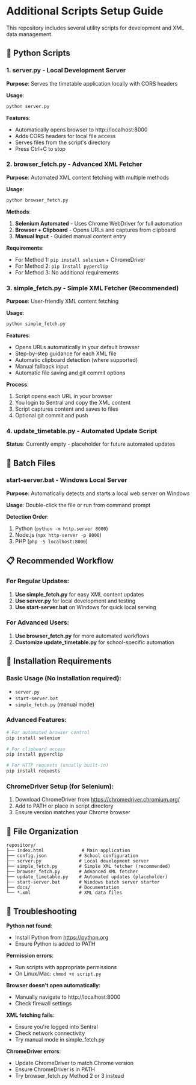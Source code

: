 # Additional Scripts Setup Guide

This repository includes several utility scripts for development and XML data management.

## 🐍 **Python Scripts**

### 1. **server.py** - Local Development Server
**Purpose**: Serves the timetable application locally with CORS headers

**Usage**:
```bash
python server.py
```

**Features**:
- Automatically opens browser to http://localhost:8000
- Adds CORS headers for local file access
- Serves files from the script's directory
- Press Ctrl+C to stop

### 2. **browser_fetch.py** - Advanced XML Fetcher
**Purpose**: Automated XML content fetching with multiple methods

**Usage**:
```bash
python browser_fetch.py
```

**Methods**:
1. **Selenium Automated** - Uses Chrome WebDriver for full automation
2. **Browser + Clipboard** - Opens URLs and captures from clipboard  
3. **Manual Input** - Guided manual content entry

**Requirements**:
- For Method 1: `pip install selenium` + ChromeDriver
- For Method 2: `pip install pyperclip`
- For Method 3: No additional requirements

### 3. **simple_fetch.py** - Simple XML Fetcher (Recommended)
**Purpose**: User-friendly XML content fetching

**Usage**:
```bash
python simple_fetch.py
```

**Features**:
- Opens URLs automatically in your default browser
- Step-by-step guidance for each XML file
- Automatic clipboard detection (where supported)
- Manual fallback input
- Automatic file saving and git commit options

**Process**:
1. Script opens each URL in your browser
2. You login to Sentral and copy the XML content
3. Script captures content and saves to files
4. Optional git commit and push

### 4. **update_timetable.py** - Automated Update Script
**Status**: Currently empty - placeholder for future automated updates

## 🚀 **Batch Files**

### **start-server.bat** - Windows Local Server
**Purpose**: Automatically detects and starts a local web server on Windows

**Usage**: Double-click the file or run from command prompt

**Detection Order**:
1. Python (`python -m http.server 8000`)
2. Node.js (`npx http-server -p 8000`)
3. PHP (`php -S localhost:8000`)

## 📋 **Recommended Workflow**

### For Regular Updates:
1. **Use simple_fetch.py** for easy XML content updates
2. **Use server.py** for local development and testing
3. **Use start-server.bat** on Windows for quick local serving

### For Advanced Users:
1. **Use browser_fetch.py** for more automated workflows
2. **Customize update_timetable.py** for school-specific automation

## 🔧 **Installation Requirements**

### Basic Usage (No installation required):
- `server.py`
- `start-server.bat`
- `simple_fetch.py` (manual mode)

### Advanced Features:
```bash
# For automated browser control
pip install selenium

# For clipboard access
pip install pyperclip

# For HTTP requests (usually built-in)
pip install requests
```

### ChromeDriver Setup (for Selenium):
1. Download ChromeDriver from https://chromedriver.chromium.org/
2. Add to PATH or place in script directory
3. Ensure version matches your Chrome browser

## 📁 **File Organization**

```
repository/
├── index.html              # Main application
├── config.json            # School configuration
├── server.py              # Local development server
├── simple_fetch.py        # Simple XML fetcher (recommended)
├── browser_fetch.py       # Advanced XML fetcher
├── update_timetable.py    # Automated updates (placeholder)
├── start-server.bat       # Windows batch server starter
├── docs/                  # Documentation
└── *.xml                  # XML data files
```

## 🚨 **Troubleshooting**

**Python not found**:
- Install Python from https://python.org
- Ensure Python is added to PATH

**Permission errors**:
- Run scripts with appropriate permissions
- On Linux/Mac: `chmod +x script.py`

**Browser doesn't open automatically**:
- Manually navigate to http://localhost:8000
- Check firewall settings

**XML fetching fails**:
- Ensure you're logged into Sentral
- Check network connectivity
- Try manual mode in simple_fetch.py

**ChromeDriver errors**:
- Update ChromeDriver to match Chrome version
- Ensure ChromeDriver is in PATH
- Try browser_fetch.py Method 2 or 3 instead
